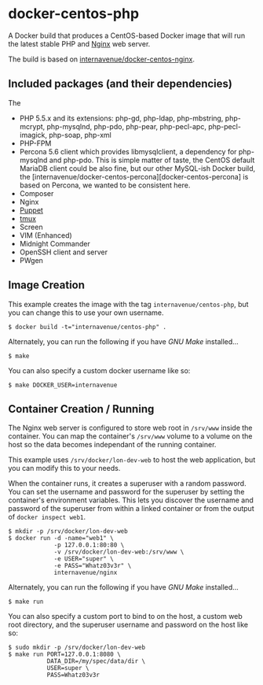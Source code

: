 # docker-centos-php

A Docker build that produces a CentOS-based Docker image that will run the latest stable PHP and [Nginx][nginx] web server.

The build is based on [internavenue/docker-centos-nginx][docker-centos-nginx].

[docker-centos-nginx]: https://github.com/internavenue/docker-centos-nginx
[nginx]: http://nginx.org/

## Included packages (and their dependencies)

The 

* PHP 5.5.x and its extensions: php-gd, php-ldap, php-mbstring, php-mcrypt, php-mysqlnd, php-pdo, php-pear, php-pecl-apc, php-pecl-imagick, php-soap, php-xml
* PHP-FPM
* Percona 5.6 client which provides libmysqlclient, a dependency for php-mysqlnd and php-pdo. This is simple matter of taste, the CentOS default MariaDB client could be also fine, but our other MySQL-ish Docker build, the [internavenue/docker-centos-percona][docker-centos-percona] is based on Percona, we wanted to be consistent here.
* Composer
* Nginx
* [Puppet][puppet]
* [tmux][tmux]
* Screen 
* VIM (Enhanced)
* Midnight Commander
* OpenSSH client and server
* PWgen

[puppet]: http://puppetlabs.com/puppet
[tmux]: http://en.wikipedia.org/wiki/Tmux

## Image Creation

This example creates the image with the tag `internavenue/centos-php`, but you can
change this to use your own username.


```
$ docker build -t="internavenue/centos-php" .
```

Alternately, you can run the following if you have *GNU Make* installed...

```
$ make
```

You can also specify a custom docker username like so:

```
$ make DOCKER_USER=internavenue
```

## Container Creation / Running

The Nginx web server is configured to store web root in `/srv/www` inside the container.
You can map the container's `/srv/www` volume to a volume on the host so the data
becomes independant of the running container.

This example uses `/srv/docker/lon-dev-web` to host the web application, but you can modify
this to your needs.

When the container runs, it creates a superuser with a random password.  You
can set the username and password for the superuser by setting the container's
environment variables.  This lets you discover the username and password of the
superuser from within a linked container or from the output of `docker inspect
web1`.

``` shell
$ mkdir -p /srv/docker/lon-dev-web
$ docker run -d -name="web1" \
             -p 127.0.0.1:80:80 \
             -v /srv/docker/lon-dev-web:/srv/www \
             -e USER="super" \
             -e PASS="Whatz03v3r" \
             internavenue/nginx
```

Alternately, you can run the following if you have *GNU Make* installed...

``` shell
$ make run
```

You can also specify a custom port to bind to on the host, a custom web root
directory, and the superuser username and password on the host like so:

``` shell
$ sudo mkdir -p /srv/docker/lon-dev-web
$ make run PORT=127.0.0.1:8080 \
           DATA_DIR=/my/spec/data/dir \
           USER=super \
           PASS=Whatz03v3r
```

